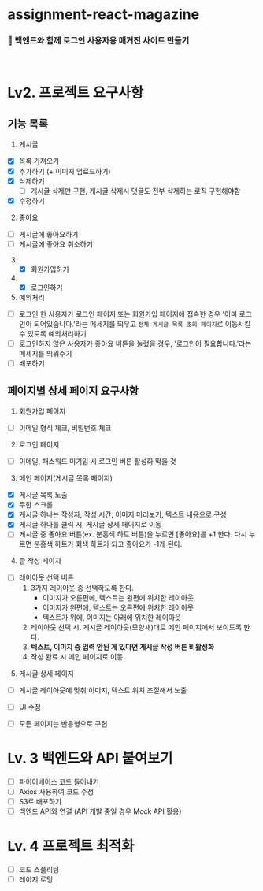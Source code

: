 # assignment-react-magazine
### 🏁 백엔드와 함께 로그인 사용자용 매거진 사이트 만들기
<br/>

# Lv2. 프로젝트 요구사항
## 기능 목록
1. 게시글
- [x] 목록 가져오기
- [x] 추가하기 (+ 이미지 업로드하기)
- [x] 삭제하기
  - [ ] 게시글 삭제만 구현, 게시글 삭제시 댓글도 전부 삭제하는 로직 구현해야함
- [x] 수정하기
2. 좋아요
- [ ] 게시글에 좋아요하기
- [ ] 게시글에 좋아요 취소하기
3. - [x] 회원가입하기
4. - [x] 로그인하기
5. 예외처리
- [ ] 로그인 한 사용자가 로그인 페이지 또는 회원가입 페이지에 접속한 경우 '이미 로그인이 되어있습니다.'라는 메세지를 띄우고 `전체 게시글 목록 조회 페이지`로 이동시킬 수 있도록 예외처리하기
- [ ] 로그인하지 않은 사용자가 좋아요 버튼을 눌렀을 경우, '로그인이 필요합니다.'라는 메세지를 띄워주기
- [ ] 배포하기
## 페이지별 상세 페이지 요구사항
1. 회원가입 페이지
- [ ] 이메일 형식 체크, 비밀번호 체크
2. 로그인 페이지
- [ ] 이메일, 패스워드 미기입 시 로그인 버튼 활성화 막을 것
3. 메인 페이지(게시글 목록 페이지)
- [x] 게시글 목록 노출
- [x] 무한 스크롤
- [x] 게시글 하나는 작성자, 작성 시간, 이미지 미리보기, 텍스트 내용으로 구성
- [x] 게시글 하나를 클릭 시, 게시글 상세 페이지로 이동
- [ ] 게시글 중 좋아요 버튼(ex. 분홍색 하트 버튼)을 누르면 [좋아요]를 +1 한다. 다시 누르면 분홍색 하트가 회색 하트가 되고 좋아요가 -1개 된다.
4. 글 작성 페이지
- [ ] 레이아웃 선택 버튼
  1. 3가지 레이아웃 중 선택하도록 한다.
      - 이미지가 오른편에, 텍스트는 왼편에 위치한 레이아웃
      - 이미지가 왼편에, 텍스트는 오른편에 위치한 레이아웃
      - 텍스트가 위에, 이미지는 아래에 위치한 레이아웃
  2. 레이아웃 선택 시, 게시글 레이아웃(모양새)대로 메인 페이지에서 보이도록 한다.
  3. **텍스트, 이미지 중 입력 안된 게 있다면 게시글 작성 버튼 비활성화**
  4. 작성 완료 시 메인 페이지로 이동
5. 게시글 상세 페이지
- [ ] 게시글 레이아웃에 맞춰 이미지, 텍스트 위치 조절해서 노출

- [ ] UI 수정
- [ ] 모든 페이지는 반응형으로 구현

# Lv. 3 백엔드와 API 붙여보기
- [ ] 파이어베이스 코드 들어내기
- [ ] Axios 사용하여 코드 수정
- [ ] S3로 배포하기
- [ ] 백엔드 API와 연결 (API 개발 중일 경우 Mock API 활용)

# Lv. 4 프로젝트 최적화
- [ ] 코드 스플리팅
- [ ] 레이지 로딩
